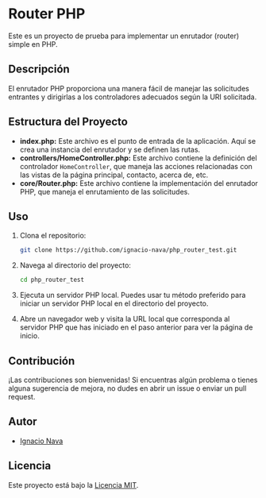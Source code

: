 # Router PHP

Este es un proyecto de prueba para implementar un enrutador (router) simple en PHP.

## Descripción

El enrutador PHP proporciona una manera fácil de manejar las solicitudes entrantes y dirigirlas a los controladores adecuados según la URI solicitada.

## Estructura del Proyecto

- **index.php:** Este archivo es el punto de entrada de la aplicación. Aquí se crea una instancia del enrutador y se definen las rutas.
- **controllers/HomeController.php:** Este archivo contiene la definición del controlador `HomeController`, que maneja las acciones relacionadas con las vistas de la página principal, contacto, acerca de, etc.
- **core/Router.php:** Este archivo contiene la implementación del enrutador PHP, que maneja el enrutamiento de las solicitudes.

## Uso

1. Clona el repositorio:

    ```bash
    git clone https://github.com/ignacio-nava/php_router_test.git
    ```

2. Navega al directorio del proyecto:

    ```bash
    cd php_router_test
    ```

3. Ejecuta un servidor PHP local. Puedes usar tu método preferido para iniciar un servidor PHP local en el directorio del proyecto.

4. Abre un navegador web y visita la URL local que corresponda al servidor PHP que has iniciado en el paso anterior para ver la página de inicio.

## Contribución

¡Las contribuciones son bienvenidas! Si encuentras algún problema o tienes alguna sugerencia de mejora, no dudes en abrir un issue o enviar un pull request.

## Autor

- [Ignacio Nava](https://github.com/ignacio-nava)

## Licencia

Este proyecto está bajo la [Licencia MIT](LICENSE).
